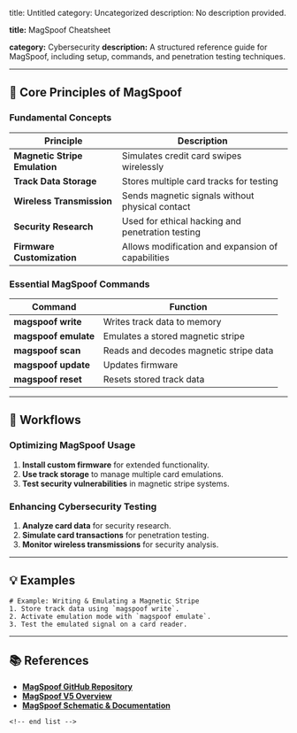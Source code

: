 title: Untitled
category: Uncategorized
description: No description provided.

**title:** MagSpoof Cheatsheet

**category:** Cybersecurity
**description:** A structured reference guide for MagSpoof, including setup, commands, and penetration testing techniques.

---

## 🔧 **Core Principles of MagSpoof**

### **Fundamental Concepts**

| Principle                           | Description                                       |
| ----------------------------------- | ------------------------------------------------- |
| **Magnetic Stripe Emulation** | Simulates credit card swipes wirelessly           |
| **Track Data Storage**        | Stores multiple card tracks for testing           |
| **Wireless Transmission**     | Sends magnetic signals without physical contact   |
| **Security Research**         | Used for ethical hacking and penetration testing  |
| **Firmware Customization**    | Allows modification and expansion of capabilities |

### **Essential MagSpoof Commands**

| Command                    | Function                               |
| -------------------------- | -------------------------------------- |
| **magspoof write**   | Writes track data to memory            |
| **magspoof emulate** | Emulates a stored magnetic stripe      |
| **magspoof scan**    | Reads and decodes magnetic stripe data |
| **magspoof update**  | Updates firmware                       |
| **magspoof reset**   | Resets stored track data               |

---

## 🔄 **Workflows**

### **Optimizing MagSpoof Usage**

1. **Install custom firmware** for extended functionality.
2. **Use track storage** to manage multiple card emulations.
3. **Test security vulnerabilities** in magnetic stripe systems.

### **Enhancing Cybersecurity Testing**

1. **Analyze card data** for security research.
2. **Simulate card transactions** for penetration testing.
3. **Monitor wireless transmissions** for security analysis.

---

## 💡 **Examples**

```plaintext
# Example: Writing & Emulating a Magnetic Stripe
1. Store track data using `magspoof write`.  
2. Activate emulation mode with `magspoof emulate`.  
3. Test the emulated signal on a card reader.  
```

---

## 📚 **References**

- **[MagSpoof GitHub Repository](https://github.com/samyk/magspoof/blob/master/magspoof-schematic-dip.sch)**
- **[MagSpoof V5 Overview](https://www.hackster.io/electronic-cats/read-and-spoof-masgtripes-with-magspoof-v5-189547)**
- **[MagSpoof Schematic &amp; Documentation](https://github.com/samyk/magspoof/blob/master/magspoof-schematic-dip.sch)**

```
<!-- end list -->
```